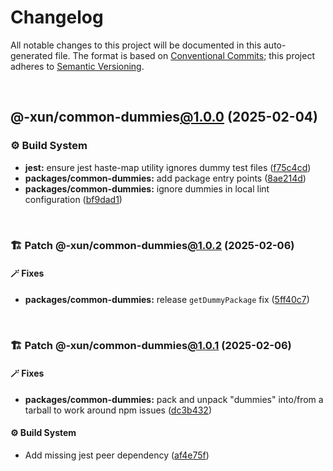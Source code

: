 # Changelog

All notable changes to this project will be documented in this auto-generated
file. The format is based on [Conventional Commits][1];
this project adheres to [Semantic Versioning][2].

<br />

## @-xun/common-dummies[@1.0.0][3] (2025-02-04)

### ⚙️ Build System

- **jest:** ensure jest haste-map utility ignores dummy test files ([f75c4cd][4])
- **packages/common-dummies:** add package entry points ([8ae214d][5])
- **packages/common-dummies:** ignore dummies in local lint configuration ([bf9dad1][6])

<br />

### 🏗️ Patch @-xun/common-dummies[@1.0.2][7] (2025-02-06)

#### 🪄 Fixes

- **packages/common-dummies:** release `getDummyPackage` fix ([5ff40c7][8])

<br />

### 🏗️ Patch @-xun/common-dummies[@1.0.1][9] (2025-02-06)

#### 🪄 Fixes

- **packages/common-dummies:** pack and unpack "dummies" into/from a tarball to work around npm issues ([dc3b432][10])

#### ⚙️ Build System

- Add missing jest peer dependency ([af4e75f][11])

[1]: https://conventionalcommits.org
[2]: https://semver.org
[3]: https://github.com/Xunnamius/test-utils/compare/8ae214d3b2af53c3db3a28f45d32879c57e7abed...@-xun/common-dummies@1.0.0
[4]: https://github.com/Xunnamius/test-utils/commit/f75c4cd929f5d1720d466436ad2ee5c68cced170
[5]: https://github.com/Xunnamius/test-utils/commit/8ae214d3b2af53c3db3a28f45d32879c57e7abed
[6]: https://github.com/Xunnamius/test-utils/commit/bf9dad1dc32da28cbc1e037209c9470095d7efa6
[7]: https://github.com/Xunnamius/test-utils/compare/@-xun/common-dummies@1.0.1...@-xun/common-dummies@1.0.2
[8]: https://github.com/Xunnamius/test-utils/commit/5ff40c77a98ed0a1d0df44772fe12318f1efb439
[9]: https://github.com/Xunnamius/test-utils/compare/@-xun/common-dummies@1.0.0...@-xun/common-dummies@1.0.1
[10]: https://github.com/Xunnamius/test-utils/commit/dc3b432f6d15898a8396cf56c73f03cafcecb7a9
[11]: https://github.com/Xunnamius/test-utils/commit/af4e75f9b436c758cd44a902f489c5640d8b2b47
